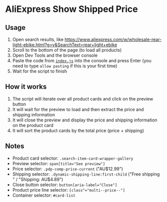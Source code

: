 # AliExpress Show Shipped Price

## Usage

1. Open search results, like https://www.aliexpress.com/w/wholesale-rear-light-ebike.html?g=y&SearchText=rear+light+ebike
1. Scroll to the bottom of the page (to load all products)
1. Open Dev Tools and the browser console
1. Paste the code from [`index.js`](./index.js) into the console and press Enter (you need to type `allow pasting` if this is your first time)
1. Wait for the script to finish

## How it works

1. The script will iterate over all product cards and click on the preview button
1. It will wait for the preview to load and then extract the price and shipping information
1. It will close the preview and display the price and shipping information on the product card
1. It will sort the product cards by the total price (price + shipping)

## Notes

- Product card selector: `.search-item-card-wrapper-gallery`
- Preview selector: `span[title="See preview"]`
- Price selector: `.pdp-comp-price-current` ("AU$12.99")
- Shipping selector: `.dynamic-shipping-line:first-child` ("Free shipping " / "Shipping: AU$4.89")
- Close button selector: `button[aria-label="Close"]`
- Product price line selector: `[class^="multi--price--"]`
- Container selector: `#card-list`
